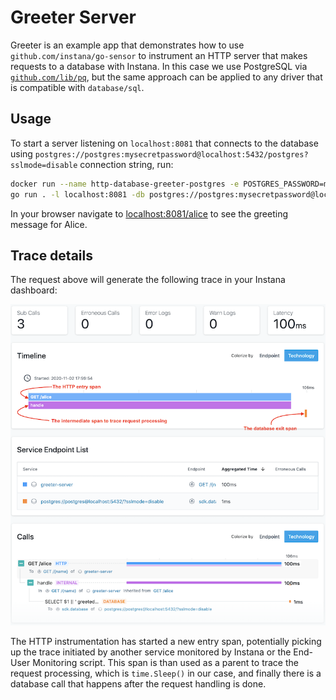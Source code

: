 Greeter Server
==============

Greeter is an example app that demonstrates how to use `github.com/instana/go-sensor` to instrument
an HTTP server that makes requests to a database with Instana. In this case we use PostgreSQL via
[`github.com/lib/pq`](https://github.com/lib/pq), but the same approach can be applied to any driver
that is compatible with `database/sql`.

Usage
-----

To start a server listening on `localhost:8081` that connects to the database using `postgres://postgres:mysecretpassword@localhost:5432/postgres?sslmode=disable` connection string, run:

```bash
docker run --name http-database-greeter-postgres -e POSTGRES_PASSWORD=mysecretpassword -p 5432:5432 -d postgres
go run . -l localhost:8081 -db postgres://postgres:mysecretpassword@localhost:5432/postgres?sslmode=disable
```

In your browser navigate to [localhost:8081/alice](http://localhost:8081/alice) to see the greeting message for Alice.

Trace details
-------------

The request above will generate the following trace in your Instana dashboard:

![Trace details](./trace.png)

The HTTP instrumentation has started a new entry span, potentially picking up the trace initiated by
another service monitored by Instana or the End-User Monitoring script. This span is than used as a parent
to trace the request processing, which is `time.Sleep()` in our case, and finally there is a database call
that happens after the request handling is done.
